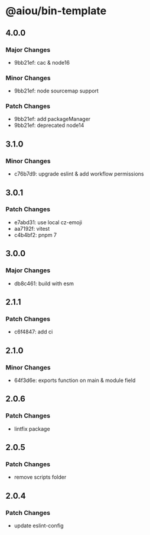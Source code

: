 # @aiou/bin-template

## 4.0.0

### Major Changes

- 9bb21ef: cac & node16

### Minor Changes

- 9bb21ef: node sourcemap support

### Patch Changes

- 9bb21ef: add packageManager
- 9bb21ef: deprecated node14

## 3.1.0

### Minor Changes

- c76b7d9: upgrade eslint & add workflow permissions

## 3.0.1

### Patch Changes

- e7abd31: use local cz-emoji
- aa7192f: vitest
- c4b4bf2: pnpm 7

## 3.0.0

### Major Changes

- db8c461: build with esm

## 2.1.1

### Patch Changes

- c6f4847: add ci

## 2.1.0

### Minor Changes

- 64f3d6e: exports function on main & module field

## 2.0.6

### Patch Changes

- lintfix package

## 2.0.5

### Patch Changes

- remove scripts folder

## 2.0.4

### Patch Changes

- update eslint-config
